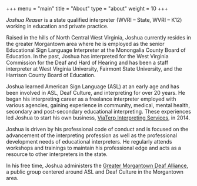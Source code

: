 +++
menu = "main"
title = "About"
type = "about"
weight = 10
+++

*Joshua Reaser* is a state qualified interpreter (WVRI – State, WVRI – K12) working in education and private practice.

Raised in the hills of North Central West Virginia, Joshua currently resides in the greater Morgantown area where he is employed as the senior Educational Sign Language Interpreter at the Monongalia County Board of Education. In the past, Joshua has interpreted for the West Virginia Commission for the Deaf and Hard of Hearing and has been a staff interpreter at West Virginia University, Fairmont State University, and the Harrison County Board of Education.

Joshua learned American Sign Language (ASL) at an early age and has been involved in ASL, Deaf Culture, and interpreting for over 20 years. He began his interpreting career as a freelance interpreter employed with various agencies, gaining experience in community, medical, mental health, secondary and post-secondary educational interpreting. These experiences led Joshua to start his own business, [ViaTerp Interpreting Services](http://viaterp.com), in 2014.

Joshua is driven by his professional code of conduct and is focused on the advancement of the interpreting profession as well as the professional development needs of educational interpreters. He regularly attends workshops and trainings to maintain his professional edge and acts as a resource to other interpreters in the state.

In his free time, Joshua administers the [Greater Morgantown Deaf Alliance](https://www.facebook.com/groups/gmdawv/), a public group centered around ASL and Deaf Culture in the Morgantown area.
